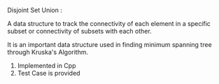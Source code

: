 Disjoint Set Union :

A data structure to track the connectivity of each element in a specific subset or connectivity of subsets with each other.

It is an important data structure used in finding minimum spanning tree through Kruska's Algorithm.

1. Implemented in Cpp
2. Test Case is provided
